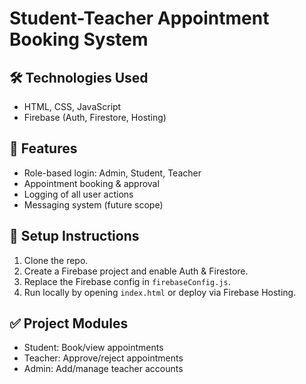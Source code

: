 # Student-Teacher Appointment Booking System

## 🛠 Technologies Used
- HTML, CSS, JavaScript
- Firebase (Auth, Firestore, Hosting)

## 🔐 Features
- Role-based login: Admin, Student, Teacher
- Appointment booking & approval
- Logging of all user actions
- Messaging system (future scope)

## 📁 Setup Instructions
1. Clone the repo.
2. Create a Firebase project and enable Auth & Firestore.
3. Replace the Firebase config in `firebaseConfig.js`.
4. Run locally by opening `index.html` or deploy via Firebase Hosting.

## ✅ Project Modules
- Student: Book/view appointments
- Teacher: Approve/reject appointments
- Admin: Add/manage teacher accounts
